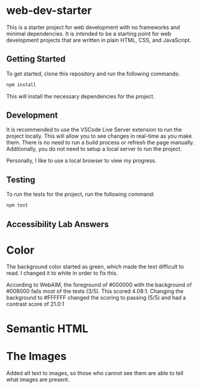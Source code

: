 # web-dev-starter

This is a starter project for web development with no frameworks and minimal
dependencies. It is intended to be a starting point for web development projects
that are written in plain HTML, CSS, and JavaScript.

## Getting Started

To get started, clone this repository and run the following commands:

```bash
npm install
```
This will install the necessary dependencies for the project.

## Development

It is recommended to use the VSCode Live Server extension to run the project
locally. This will allow you to see changes in real-time as you make them. There
is no need to run a build process or refresh the page manually. Additionally,
you do not need to setup a local server to run the project.

Personally, I like to use a local browser to view my progress. 

## Testing

To run the tests for the project, run the following command:

```bash
npm test
```

## Accessibility Lab Answers

# Color
The background color started as green, which made the text difficult to read. I changed it to white in order to fix this.

According to WebAIM, the foreground of #000000 with the background of #008000 fails most of the tests (3/5). This scored 4.08:1. Changing the background to #FFFFFF changed the scoring to passing (5/5) and had a contrast score of 21.0:1

# Semantic HTML

# The Images
Added alt text to images, so those who cannot see them are able to tell what images are present.



